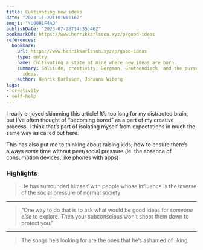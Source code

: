 ```yaml
---
title: Cultivating new ideas
date: "2023-11-22T10:00:16Z"
emoji: "\U0001F4AD"
publishDate: "2023-07-26T14:35:46Z"
bookmarkOf: https://www.henrikkarlsson.xyz/p/good-ideas
references:
  bookmark:
    url: https://www.henrikkarlsson.xyz/p/good-ideas
    type: entry
    name: Cultivating a state of mind where new ideas are born
    summary: Solitude, creativity, Bergman, Grothendieck, and the pursuit of great
      ideas.
    author: Henrik Karlsson, Johanna Wiberg
tags:
- creativity
- self-help
---
```

I really enjoyed skimming this article! It’s too long for my distracted brain, but I’ve often thought of “becoming bored” as a part of my creative process. I think that’s part of isolating myself from expectations in much the same way as called out here.

This has also put me to thinking about raising kids; how to ensure there’s always *some* time without peer/social pressure (ie. the absence of consumption devices, like phones with apps)

### Highlights

> He has surrounded himself with people whose influence is the inverse of the social pressure of normal society

---

> “One way to do that is to ask what would be good ideas for _someone else_ to explore. Then your subconscious won't shoot them down to protect you.”

---

> The songs he’s looking for are the ones that he’s ashamed of liking.

